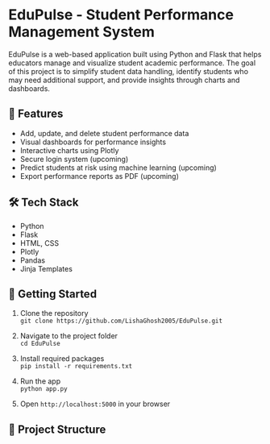 # EduPulse - Student Performance Management System

EduPulse is a web-based application built using Python and Flask that helps educators manage and visualize student academic performance. The goal of this project is to simplify student data handling, identify students who may need additional support, and provide insights through charts and dashboards.

## 🔧 Features

- Add, update, and delete student performance data
- Visual dashboards for performance insights
- Interactive charts using Plotly
- Secure login system (upcoming)
- Predict students at risk using machine learning (upcoming)
- Export performance reports as PDF (upcoming)

## 🛠️ Tech Stack

- Python
- Flask
- HTML, CSS
- Plotly
- Pandas
- Jinja Templates

## 🚀 Getting Started

1. Clone the repository  
   `git clone https://github.com/LishaGhosh2005/EduPulse.git`

2. Navigate to the project folder  
   `cd EduPulse`

3. Install required packages  
   `pip install -r requirements.txt`

4. Run the app  
   `python app.py`

5. Open `http://localhost:5000` in your browser

## 📁 Project Structure